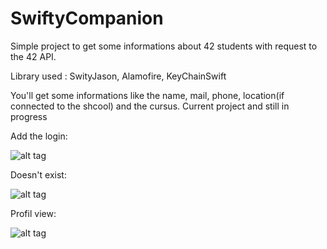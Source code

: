 # SwiftyCompanion

Simple project to get some informations about 42 students with request to the 42 API.

Library used : SwityJason, Alamofire, KeyChainSwift

You'll get some informations like the name, mail, phone, location(if connected to the shcool) and the cursus. Current project and still in progress

Add the login:

![alt tag](http://i.imgur.com/JBc0a4J.png?1 "Simply use")

Doesn't exist:

![alt tag](http://i.imgur.com/Vc2bSCy.png?1 "unknow profil")

Profil view:

![alt tag](http://i.imgur.com/MuOGbLf.png?1 "profil")

